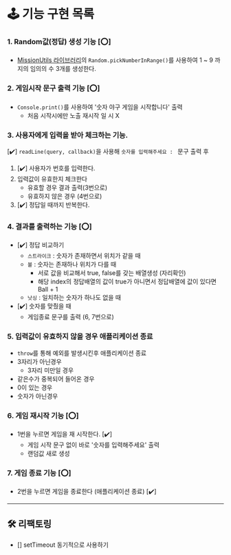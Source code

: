 # 🕹 기능 구현 목록

### 1. Random값(정답) 생성 기능 [⭕️]

-   [MissionUtils 라이브러리](https://github.com/woowacourse-projects/javascript-mission-utils#mission-utils)의 `Random.pickNumberInRange()`를 사용하여 1 ~ 9 까지의 임의의 수 3개를 생성한다.

### 2. 게임시작 문구 출력 기능 [⭕️]

-   `Console.print()`를 사용하여 '숫자 야구 게임을 시작합니다' 출력
    -   처음 시작시에만 노출 재시작 일 시 X

### 3. 사용자에게 입력을 받아 체크하는 기능.

[✔️] `readLine(query, callback)`을 사용해 `숫자를 입력해주세요 : ` 문구 출력 후

1. [✔️] 사용자가 번호를 입력한다.
2. 입력값이 유효한지 체크한다
    - 유효할 경우 결과 출력(3번으로)
    - 유효하지 않은 경우 (4번으로)
3. [✔️] 정답일 때까지 반복한다.

### 4. 결과를 출력하는 기능 [⭕️]

-   [✔️] 정답 비교하기
    -   `스트라이크` : 숫자가 존재하면서 위치가 같을 때
    -   `볼` : 숫자는 존재하나 위치가 다를 때
        -   서로 값을 비교해서 true, false를 갖는 배열생성 (자리확인)
        -   해당 index의 정답배열의 값이 true가 아니면서 정답배열에 값이 있다면 Ball + 1
    -   `낫싱` : 일치하는 숫자가 하나도 없을 때
-   [✔️] 숫자를 맞췄을 때
    -   게임종료 문구를 출력 (6, 7번으로)

### 5. 입력값이 유효하지 않을 경우 애플리케이션 종료

-   `throw`를 통해 예외를 발생시킨후 애플리케이션 종료
-   3자리가 아닌경우
    -   3자리 미만일 경우
-   같은수가 중복되어 들어온 경우
-   0이 있는 경우
-   숫자가 아닌경우

### 6. 게임 재시작 기능 [⭕️]

-   1번을 누르면 게임을 재 시작한다. [✔️]
    -   게임 시작 문구 없이 바로 '숫자를 입력해주세요' 출력
    -   랜덤값 새로 생성

### 7. 게임 종료 기능 [⭕️]

-   2번을 누르면 게임을 종료한다 (애플리케이션 종료) [✔️]

---

## 🛠 리팩토링

-   [] setTimeout 동기적으로 사용하기
